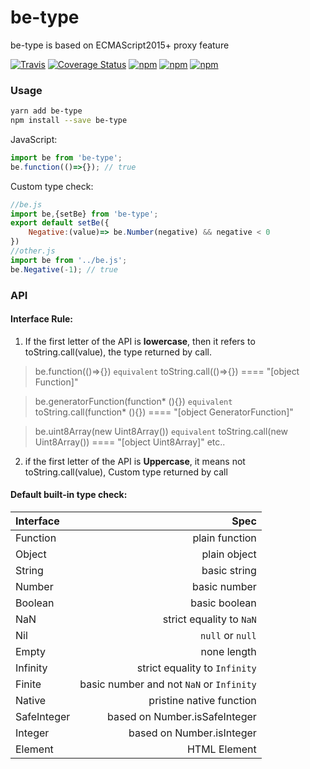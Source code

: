 # be-type
be-type is based on ECMAScript2015+ proxy feature

[![Travis](https://img.shields.io/travis/unadlib/be-type.svg)](https://travis-ci.org/unadlib/be-type)
[![Coverage Status](https://coveralls.io/repos/github/unadlib/be-type/badge.svg?branch=master)](https://coveralls.io/github/unadlib/be-type?branch=master)
[![npm](https://img.shields.io/npm/v/be-type.svg)](https://www.npmjs.com/package/be-type)
[![npm](https://img.shields.io/npm/dt/be-type.svg)](https://www.npmjs.com/package/be-type)
[![npm](https://img.shields.io/npm/l/be-type.svg)](https://www.npmjs.com/package/be-type)

### Usage
```bash
yarn add be-type
npm install --save be-type
```
JavaScript:
```javascript
import be from 'be-type';
be.function(()=>{}); // true
```
Custom type check:
```javascript
//be.js
import be,{setBe} from 'be-type';
export default setBe({
    Negative:(value)=> be.Number(negative) && negative < 0
})
//other.js
import be from '../be.js';
be.Negative(-1); // true
```

### API

#### Interface Rule:

1. If the first letter of the API is **lowercase**, then it refers to toString.call(value), the type returned by call.

> be.function(()=>{}) `equivalent` toString.call(()=>{}) ==== "[object Function]"

> be.generatorFunction(function* (){}) `equivalent` toString.call(function* (){}) ==== "[object GeneratorFunction]"

> be.uint8Array(new Uint8Array()) `equivalent` toString.call(new Uint8Array()) ==== "[object Uint8Array]"
> etc..

2. if the first letter of the API is **Uppercase**, it means not toString.call(value), Custom type returned by call

#### Default built-in type check:

| Interface     |    Spec |
| :------------ | --------------:|
| Function      |  plain function |
| Object        |  plain object |
| String        |  basic string |
| Number        |  basic number |
| Boolean       |  basic boolean |
| NaN           |  strict equality to `NaN`|
| Nil           |  `null` or `null` |
| Empty         |  none length |
| Infinity      |  strict equality to `Infinity`|
| Finite        |  basic number and not `NaN` or `Infinity` |
| Native        |  pristine native function  |
| SafeInteger   |  based on Number.isSafeInteger  |
| Integer       |  based on Number.isInteger  |
| Element       |  HTML Element |
